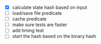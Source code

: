 - [x] calculate state hash based on input
- [ ] load/save file predicate
- [ ] cache predicate
- [ ] make sure tests are faster
- [ ] add timing test
- [ ] start the hash based on the binary hash

